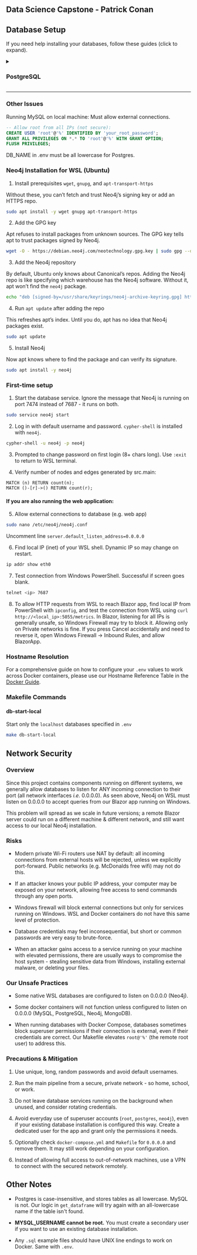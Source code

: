
Data Science Capstone - Patrick Conan
---

## Database Setup

If you need help installing your databases, follow these guides (click to expand).

<details>
  <summary><h3>PostgreSQL</h3></summary>
  

  1. Install database engine.
```bash
sudo apt install postgresql
```
```bash
sudo -i -u postgres
psql
CREATE USER yourusername WITH PASSWORD 'yourpassword';
ALTER USER yourusername CREATEDB;
```
```bash

```

2. Start the database service.
```bash
sudo service mysql start
```
</details>

---

### Other Issues


Running MySQL on local machine: Must allow external connections.
```sql
-- Allow root from all IPs (not secure):
CREATE USER 'root'@'%' IDENTIFIED BY 'your_root_password';
GRANT ALL PRIVILEGES ON *.* TO 'root'@'%' WITH GRANT OPTION;
FLUSH PRIVILEGES;
```

DB_NAME in .env must be all lowercase for Postgres.


### Neo4j Installation for WSL (Ubuntu)

1. Install prerequisites `wget`, `gnupg`, and `apt-transport-https`

Without these, you can’t fetch and trust Neo4j’s signing key or add an HTTPS repo.

```bash
sudo apt install -y wget gnupg apt-transport-https
```

2. Add the GPG key

Apt refuses to install packages from unknown sources. The GPG key tells apt to trust packages signed by Neo4j.

```bash
wget -O - https://debian.neo4j.com/neotechnology.gpg.key | sudo gpg --dearmor -o /usr/share/keyrings/neo4j-archive-keyring.gpg
```

3. Add the Neo4j repository

By default, Ubuntu only knows about Canonical’s repos. Adding the Neo4j repo is like specifying which warehouse has the Neo4j software. Without it, apt won’t find the `neo4j` package.

```bash
echo "deb [signed-by=/usr/share/keyrings/neo4j-archive-keyring.gpg] https://debian.neo4j.com stable 5" | sudo tee /etc/apt/sources.list.d/neo4j.list
```

4. Run `apt update` after adding the repo

This refreshes apt’s index. Until you do, apt has no idea that Neo4j packages exist.

```bash
sudo apt update
```

5. Install Neo4j

Now apt knows where to find the package and can verify its signature.

```bash
sudo apt install -y neo4j
```

### First-time setup

1. Start the database service. Ignore the message that Neo4j is running on port 7474 instead of 7687 - it runs on both.

```bash
sudo service neo4j start
```

2. Log in with default username and password. `cypher-shell` is installed with `neo4j`.

```bash
cypher-shell -u neo4j -p neo4j
```

3. Prompted to change password on first login (8+ chars long). Use `:exit` to return to WSL terminal.

4. Verify number of nodes and edges generated by src.main:

```cql
MATCH (n) RETURN count(n);
MATCH ()-[r]->() RETURN count(r);
```

#### If you are also running the web application:

5. Allow external connections to database (e.g. web app)

```bash
sudo nano /etc/neo4j/neo4j.conf
```
Uncomment line `server.default_listen_address=0.0.0.0`


6. Find local IP (inet) of your WSL shell. Dynamic IP so may change on restart.

```bash
ip addr show eth0
```

7. Test connection from Windows PowerShell. Successful if screen goes blank.

```bash
telnet <ip> 7687
```

8. To allow HTTP requests from WSL to reach Blazor app, find local IP from PowerShell with `ipconfig`, and test the connection from WSL using `curl http://<local_ip>:5055/metrics`. In Blazor, listening for all IPs is generally unsafe, so Windows Firewall may try to block it. Allowing only on Private networks is fine. If you press Cancel accidentally and need to reverse it, open Windows Firewall -> Inbound Rules, and allow BlazorApp.


### Hostname Resolution

For a comprehensive guide on how to configure your `.env` values to work across Docker containers, please use our Hostname Reference Table in the [Docker Guide](docs/docker_setup.md).


### Makefile Commands

#### db-start-local
Start only the `localhost` databases specified in `.env`
```bash
make db-start-local
```


## Network Security

### Overview

Since this project contains components running on different systems, we generally allow databases to listen for ANY incoming connection to their port (all network interfaces _i.e._ 0.0.0.0). As seen above, Neo4j on WSL must listen on 0.0.0.0 to accept queries from our Blazor app running on Windows.

This problem will spread as we scale in future versions; a remote Blazor server could run on a different machine & different network, and still want access to our local Neo4j installation.

### Risks

- Modern private Wi-Fi routers use NAT by default: all incoming connections from external hosts will be rejected, unless we explicitly port-forward. Public networks (e.g. McDonalds free wifi) may not do this.

- If an attacker knows your public IP address, your computer may be exposed on your network, allowing free access to send commands through any open ports.

- Windows firewall will block external connections but only for services running on Windows. WSL and Docker containers do not have this same level of protection.

- Database credentials may feel inconsequential, but short or common passwords are very easy to brute-force.

- When an attacker gains access to a service running on your machine with elevated permissions, there are usually ways to compromise the host system - stealing sensitive data from Windows, installing external malware, or deleting your files.

### Our Unsafe Practices

- Some native WSL databases are configured to listen on 0.0.0.0 (Neo4j).

- Some docker containers will not function unless configured to listen on 0.0.0.0 (MySQL, PostgreSQL, Neo4j, MongoDB).

- When running databases with Docker Compose, databases sometimes block superuser permissions if their connection is external, even if their credentials are correct. Our Makefile elevates `root@'%'` (the remote root user) to address this.

### Precautions & Mitigation

1. Use unique, long, random passwords and avoid default usernames.

2. Run the main pipeline from a secure, private network - so home, school, or work.

3. Do not leave database services running on the background when unused, and consider rotating credentials.

4. Avoid everyday use of superuser accounts (`root`, `postgres`, `neo4j`), even if your existing database installation is configured this way. Create a dedicated user for the app and grant only the permissions it needs.

5. Optionally check `docker-compose.yml` and `Makefile` for `0.0.0.0` and remove them. It may still work depending on your configuration.

6. Instead of allowing full access to out-of-network machines, use a VPN to connect with the secured network remotely.


## Other Notes

- Postgres is case-insensitive, and stores tables as all lowercase. MySQL is not. Our logic in `get_dataframe` will try again with an all-lowercase name if the table isn't found.

- **MYSQL_USERNAME cannot be root.** You must create a secondary user if you want to use an existing database installation.

- Any `.sql` example files should have UNIX line endings to work on Docker. Same with `.env`.

